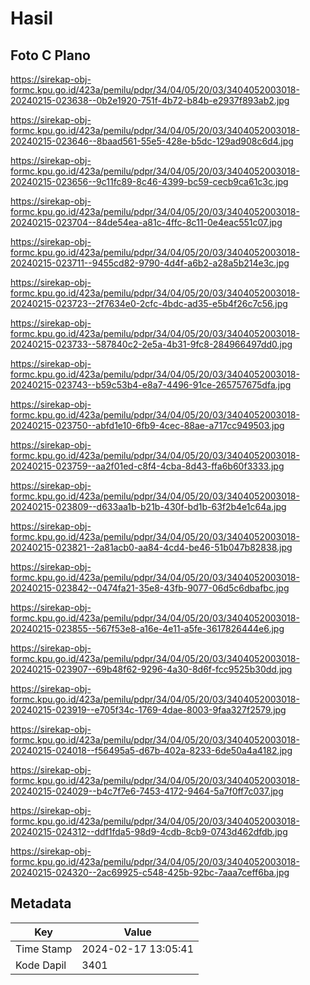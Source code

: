 # Hasil

## Foto C Plano

https://sirekap-obj-formc.kpu.go.id/423a/pemilu/pdpr/34/04/05/20/03/3404052003018-20240215-023638--0b2e1920-751f-4b72-b84b-e2937f893ab2.jpg

https://sirekap-obj-formc.kpu.go.id/423a/pemilu/pdpr/34/04/05/20/03/3404052003018-20240215-023646--8baad561-55e5-428e-b5dc-129ad908c6d4.jpg

https://sirekap-obj-formc.kpu.go.id/423a/pemilu/pdpr/34/04/05/20/03/3404052003018-20240215-023656--9c11fc89-8c46-4399-bc59-cecb9ca61c3c.jpg

https://sirekap-obj-formc.kpu.go.id/423a/pemilu/pdpr/34/04/05/20/03/3404052003018-20240215-023704--84de54ea-a81c-4ffc-8c11-0e4eac551c07.jpg

https://sirekap-obj-formc.kpu.go.id/423a/pemilu/pdpr/34/04/05/20/03/3404052003018-20240215-023711--9455cd82-9790-4d4f-a6b2-a28a5b214e3c.jpg

https://sirekap-obj-formc.kpu.go.id/423a/pemilu/pdpr/34/04/05/20/03/3404052003018-20240215-023723--2f7634e0-2cfc-4bdc-ad35-e5b4f26c7c56.jpg

https://sirekap-obj-formc.kpu.go.id/423a/pemilu/pdpr/34/04/05/20/03/3404052003018-20240215-023733--587840c2-2e5a-4b31-9fc8-284966497dd0.jpg

https://sirekap-obj-formc.kpu.go.id/423a/pemilu/pdpr/34/04/05/20/03/3404052003018-20240215-023743--b59c53b4-e8a7-4496-91ce-265757675dfa.jpg

https://sirekap-obj-formc.kpu.go.id/423a/pemilu/pdpr/34/04/05/20/03/3404052003018-20240215-023750--abfd1e10-6fb9-4cec-88ae-a717cc949503.jpg

https://sirekap-obj-formc.kpu.go.id/423a/pemilu/pdpr/34/04/05/20/03/3404052003018-20240215-023759--aa2f01ed-c8f4-4cba-8d43-ffa6b60f3333.jpg

https://sirekap-obj-formc.kpu.go.id/423a/pemilu/pdpr/34/04/05/20/03/3404052003018-20240215-023809--d633aa1b-b21b-430f-bd1b-63f2b4e1c64a.jpg

https://sirekap-obj-formc.kpu.go.id/423a/pemilu/pdpr/34/04/05/20/03/3404052003018-20240215-023821--2a81acb0-aa84-4cd4-be46-51b047b82838.jpg

https://sirekap-obj-formc.kpu.go.id/423a/pemilu/pdpr/34/04/05/20/03/3404052003018-20240215-023842--0474fa21-35e8-43fb-9077-06d5c6dbafbc.jpg

https://sirekap-obj-formc.kpu.go.id/423a/pemilu/pdpr/34/04/05/20/03/3404052003018-20240215-023855--567f53e8-a16e-4e11-a5fe-3617826444e6.jpg

https://sirekap-obj-formc.kpu.go.id/423a/pemilu/pdpr/34/04/05/20/03/3404052003018-20240215-023907--69b48f62-9296-4a30-8d6f-fcc9525b30dd.jpg

https://sirekap-obj-formc.kpu.go.id/423a/pemilu/pdpr/34/04/05/20/03/3404052003018-20240215-023919--e705f34c-1769-4dae-8003-9faa327f2579.jpg

https://sirekap-obj-formc.kpu.go.id/423a/pemilu/pdpr/34/04/05/20/03/3404052003018-20240215-024018--f56495a5-d67b-402a-8233-6de50a4a4182.jpg

https://sirekap-obj-formc.kpu.go.id/423a/pemilu/pdpr/34/04/05/20/03/3404052003018-20240215-024029--b4c7f7e6-7453-4172-9464-5a7f0ff7c037.jpg

https://sirekap-obj-formc.kpu.go.id/423a/pemilu/pdpr/34/04/05/20/03/3404052003018-20240215-024312--ddf1fda5-98d9-4cdb-8cb9-0743d462dfdb.jpg

https://sirekap-obj-formc.kpu.go.id/423a/pemilu/pdpr/34/04/05/20/03/3404052003018-20240215-024320--2ac69925-c548-425b-92bc-7aaa7ceff6ba.jpg


## Metadata

| Key        | Value               |
| ---------- | ------------------- |
| Time Stamp | 2024-02-17 13:05:41 |
| Kode Dapil | 3401                |



